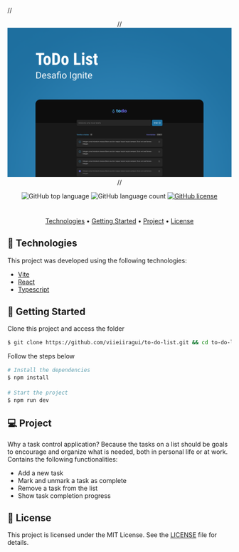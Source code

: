 // <p align="center">
//  <img src="src/assets/front-cover.png" alt="Capa" />
// </p>
<p align="center">
  <img alt="GitHub top language" src="https://img.shields.io/github/languages/top/viieiiragui/to-do-list">
  <img alt="GitHub language count" src="https://img.shields.io/github/languages/count/viieiiragui/to-do-list">
  <a href="https://github.com/viieiiragui/to-do-list/blob/main/LICENSE">
  <img alt="GitHub license" src="https://img.shields.io/github/license/viieiiragui/to-do-list">
  </a>
</p>

#

<p align="center">
  <a href="#-technologies">Technologies</a> •
  <a href="#-getting-started">Getting Started</a> • 
  <a href="#-project">Project</a> • 
  <a href="#-license">License</a>
</p>

## 🧪 Technologies

This project was developed using the following technologies:

- [Vite](https://vitejs.dev/)
- [React](https://reactjs.org)
- [Typescript](https://www.typescriptlang.org/)

## 🚀 Getting Started

Clone this project and access the folder

```bash
$ git clone https://github.com/viieiiragui/to-do-list.git && cd to-do-list
```

Follow the steps below

```bash
# Install the dependencies
$ npm install

# Start the project
$ npm run dev
```

## 💻 Project

Why a task control application? Because the tasks on a list should be goals to encourage and organize what is needed, both in personal life or at work. Contains the following functionalities:

- Add a new task
- Mark and unmark a task as complete
- Remove a task from the list
- Show task completion progress

## 📝 License

This project is licensed under the MIT License. See the [LICENSE](LICENSE) file for details.
